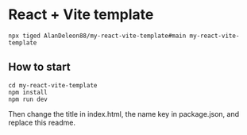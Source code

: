# React + Vite template
```
npx tiged AlanDeleon88/my-react-vite-template#main my-react-vite-template
```

## How to start
```
cd my-react-vite-template
npm install
npm run dev
```
Then change the title in index.html, the name key in package.json, and replace this readme.
